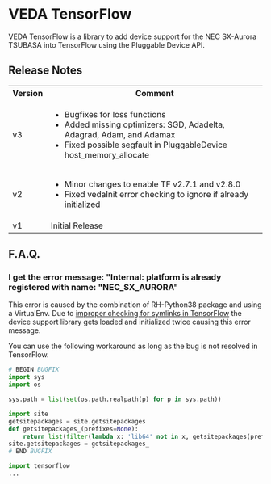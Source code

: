 # VEDA TensorFlow

VEDA TensorFlow is a library to add device support for the NEC SX-Aurora TSUBASA into TensorFlow using the Pluggable Device API.

## Release Notes
<table>
<tr><th>Version</th><th>Comment</th></tr>

<tr><td>v3</td><td>
<ul>
	<li>Bugfixes for loss functions</li>
	<li>Added missing optimizers: SGD, Adadelta, Adagrad, Adam, and Adamax</li>
	<li>Fixed possible segfault in PluggableDevice host_memory_allocate</li>
</ul>
</td></tr>

<tr><td>v2</td><td>
<ul>
	<li>Minor changes to enable TF v2.7.1 and v2.8.0</li>
	<li>Fixed vedaInit error checking to ignore if already initialized</li>
</ul>
</td></tr>

<tr><td>v1</td><td>
Initial Release
</td></tr>

</table>

## F.A.Q.
### I get the error message: "Internal: platform is already registered with name: "NEC_SX_AURORA"

This error is caused by the combination of RH-Python38 package and using a
VirtualEnv. Due to [improper checking for symlinks in
TensorFlow](https://github.com/tensorflow/tensorflow/issues/55497) the device
support library gets loaded and initialized twice causing this error message.

You can use the following workaround as long as the bug is not resolved in
TensorFlow.

```python
# BEGIN BUGFIX
import sys
import os

sys.path = list(set(os.path.realpath(p) for p in sys.path))

import site
getsitepackages = site.getsitepackages
def getsitepackages_(prefixes=None):
    return list(filter(lambda x: 'lib64' not in x, getsitepackages(prefixes)))
site.getsitepackages = getsitepackages_
# END BUGFIX

import tensorflow
...
```